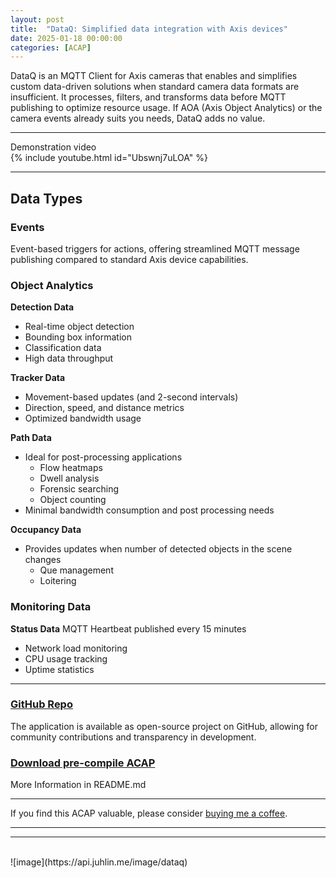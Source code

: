 ```yaml
---
layout: post
title:  "DataQ: Simplified data integration with Axis devices"
date: 2025-01-18 00:00:00
categories: [ACAP]
---
```


DataQ is an MQTT Client for Axis cameras that enables and simplifies custom data-driven solutions when standard camera data formats are insufficient. It processes, filters, and transforms data before MQTT publishing to optimize resource usage.  If AOA (Axis Object Analytics) or the camera events already suits you needs, DataQ adds no value.

***
Demonstration video  
{% include youtube.html id="Ubswnj7uLOA" %}

***

## Data Types
### Events
Event-based triggers for actions, offering streamlined MQTT message publishing compared to standard Axis device capabilities.

### Object Analytics

**Detection Data**
- Real-time object detection
- Bounding box information
- Classification data
- High data throughput

**Tracker Data**
- Movement-based updates (and 2-second intervals)
- Direction, speed, and distance metrics
- Optimized bandwidth usage

**Path Data**
- Ideal for post-processing applications
  - Flow heatmaps
  - Dwell analysis
  - Forensic searching
  - Object counting
- Minimal bandwidth consumption and post processing needs

**Occupancy Data**
- Provides updates when number of detected objects in the scene changes
	- Que management
	- Loitering

### Monitoring Data

**Status Data**
MQTT Heartbeat published every 15 minutes
- Network load monitoring
- CPU usage tracking
- Uptime statistics

***

### [GitHub Repo](https://github.com/pandosme/DataQ)
The application is available as open-source project on GitHub, allowing for community contributions and transparency in development.  
### [Download pre-compile ACAP](https://www.dropbox.com/scl/fi/3z5ruobn27nvt2rwebqym/DataQ.zip?rlkey=etnpo7yvp2u6vqxi9d50hqpik&st=fwagype3&dl=1) 

More Information in README.md  

---
If you find this ACAP valuable, please consider [buying me a coffee](https://buymeacoffee.com/fredjuhlinl).  

---

***
<br/>
![image](https://api.juhlin.me/image/dataq)


